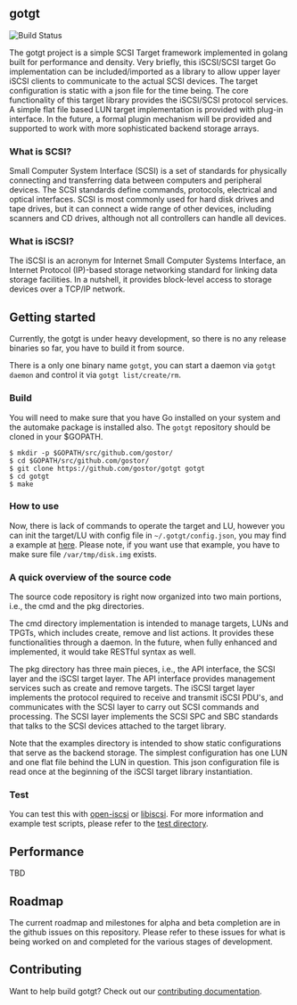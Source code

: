 ## gotgt 

![Build Status](https://github.com/gostor/gotgt/actions/workflows/gotgt.yml/badge.svg)

The gotgt project is a simple SCSI Target framework implemented in golang built for performance and density.
Very briefly, this iSCSI/SCSI target Go implementation can be included/imported as a library to allow upper layer iSCSI clients to communicate to the actual SCSI devices. The target configuration is static with a json file for the time being. The core functionality of this target library provides the iSCSI/SCSI protocol services. A simple flat file based LUN target implementation is provided with plug-in interface. In the future, a formal plugin mechanism will be provided and supported to work with more sophisticated backend storage arrays.

### What is SCSI?
Small Computer System Interface (SCSI) is a set of standards for physically connecting and transferring data between computers and peripheral devices. The SCSI standards define commands, protocols, electrical and optical interfaces. SCSI is most commonly used for hard disk drives and tape drives, but it can connect a wide range of other devices, including scanners and CD drives, although not all controllers can handle all devices.

### What is iSCSI?
The iSCSI is an acronym for Internet Small Computer Systems Interface, an Internet Protocol (IP)-based storage networking standard for linking data storage facilities. In a nutshell, it provides block-level access to storage devices over a TCP/IP network.



## Getting started
Currently, the gotgt is under heavy development, so there is no any release binaries so far, you have to build it from source.

There is a only one binary name `gotgt`, you can start a daemon via `gotgt daemon` and control it via `gotgt list/create/rm`.

### Build
You will need to make sure that you have Go installed on your system and the automake package is installed also. The `gotgt` repository should be cloned in your $GOPATH.

```
$ mkdir -p $GOPATH/src/github.com/gostor/
$ cd $GOPATH/src/github.com/gostor/
$ git clone https://github.com/gostor/gotgt gotgt
$ cd gotgt
$ make
```

### How to use

Now, there is lack of commands to operate the target and LU, however you can init the target/LU with config file in `~/.gotgt/config.json`, you may find a example at [here](./examples/config.json).
Please note, if you want use that example, you have to make sure file `/var/tmp/disk.img` exists.

### A quick overview of the source code

The source code repository is right now organized into two main portions, i.e., the cmd and the pkg directories.

The cmd directory implementation is intended to manage targets, LUNs and TPGTs, which includes create, remove and list actions. It provides these functionalities through a daemon. In the future, when fully enhanced and implemented, it would take RESTful syntax as well.

The pkg directory has three main pieces, i.e., the API interface, the SCSI layer and the iSCSI target layer. The API interface provides management services such as create and remove targets. The iSCSI target layer implements the protocol required to receive and transmit iSCSI PDU's, and communicates with the SCSI layer to carry out SCSI commands and processing.
The SCSI layer implements the SCSI SPC and SBC standards that talks to the SCSI devices attached to the target library.

Note that the examples directory is intended to show static configurations that serve as the backend storage. The simplest configuration has one LUN and one flat file behind the LUN in question. This json configuration file is read once at the beginning of the iSCSI target library instantiation.

### Test

You can test this with [open-iscsi](http://www.open-iscsi.com/) or [libiscsi](https://github.com/gostor/libiscsi).
For more information and example test scripts, please refer to the [test directory](./test).

## Performance

TBD

## Roadmap

The current roadmap and milestones for alpha and beta completion are in the github issues on this repository. Please refer to these issues for what is being worked on and completed for the various stages of development.

## Contributing

Want to help build gotgt? Check out our [contributing documentation](./CONTRIBUTING.md).
